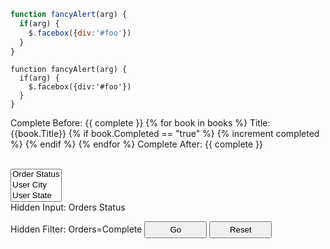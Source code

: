 ```javascript
function fancyAlert(arg) {
  if(arg) {
    $.facebox({div:'#foo'})
  }
}
```


    function fancyAlert(arg) {
      if(arg) {
        $.facebox({div:'#foo'})
      }
    }


Complete Before: {{ complete }}
{% for book in books %}
Title: {{book.Title}}
{% if book.Completed == "true" %}
{% increment completed %}
{% endif %}
{% endfor %}
Complete After: {{ complete }}


<form action="/explore/dev_thecompany/orders" method="get" target="_new">

<br>
<select name="fields" multiple="Yes" size="3">
  <option value="orders.status, ">Order Status </option>
  <option id="op2" value="users.city, "> User City </option>
  <option value="users.state, "> User State</option>
</select>
<br> Hidden Input: Orders Status
<br> <input type="hidden" name="f[users.state]" value="California">

Hidden Filter: Orders=Complete
      <input type="submit" value="Go" name="" style="height:2em; width:100px">
      <input type="reset" value="Reset" name="" style="height:2em; width:100px">
</form>
